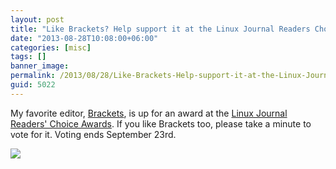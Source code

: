 ```yaml
---
layout: post
title: "Like Brackets? Help support it at the Linux Journal Readers Choice Awards"
date: "2013-08-28T10:08:00+06:00"
categories: [misc]
tags: []
banner_image: 
permalink: /2013/08/28/Like-Brackets-Help-support-it-at-the-Linux-Journal-Readers-Choice-Awards
guid: 5022
---
```


My favorite editor, <a href="http://brackets.io">Brackets</a>, is up for an award at the <a href="http://www.linuxjournal.com/content/linux-journal-readers-choice-awards-2013">Linux Journal Readers' Choice Awards</a>. If you like Brackets too, please take a minute to vote for it. Voting ends September 23rd.

<img src="https://static.raymondcamden.com/images/Brackets-YouTube.jpg" />